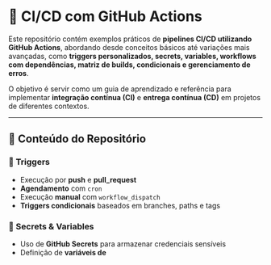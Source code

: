 <h1>🚀 CI/CD com GitHub Actions</h1>

<p>
Este repositório contém exemplos práticos de <b>pipelines CI/CD utilizando GitHub Actions</b>, 
abordando desde conceitos básicos até variações mais avançadas, como 
<b>triggers personalizados, secrets, variables, workflows com dependências, matriz de builds, condicionais e gerenciamento de erros</b>.
</p>

<p>
O objetivo é servir como um guia de aprendizado e referência para implementar 
<b>integração contínua (CI)</b> e <b>entrega contínua (CD)</b> em projetos de diferentes contextos.
</p>

<hr/>

<h2>📌 Conteúdo do Repositório</h2>

<h3>🔹 Triggers</h3>
<ul>
  <li>Execução por <b>push</b> e <b>pull_request</b></li>
  <li><b>Agendamento</b> com <code>cron</code></li>
  <li>Execução <b>manual</b> com <code>workflow_dispatch</code></li>
  <li><b>Triggers condicionais</b> baseados em branches, paths e tags</li>
</ul>

<h3>🔹 Secrets & Variables</h3>
<ul>
  <li>Uso de <b>GitHub Secrets</b> para armazenar credenciais sensíveis</li>
  <li>Definição de <b>variáveis de
